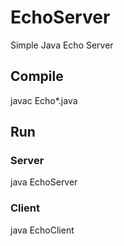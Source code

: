 # EchoServer
Simple Java Echo Server

## Compile
javac Echo*.java

## Run
### Server
java EchoServer <port number>

### Client
java EchoClient <host name> <port number>
